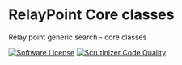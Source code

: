 RelayPoint Core classes
======

Relay point generic search - core classes

[![Software License](https://img.shields.io/badge/license-MIT-brightgreen.svg?style=flat)](LICENSE.md)
[![Scrutinizer Code Quality](https://scrutinizer-ci.com/g/pfeyssaguet/relaypoint-core/badges/quality-score.png?b=master)](https://scrutinizer-ci.com/g/pfeyssaguet/relaypoint-core/?branch=master)